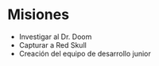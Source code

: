 # Misiones

- Investigar al Dr. Doom
- Capturar a Red Skull
- Creación del equipo de desarrollo junior
